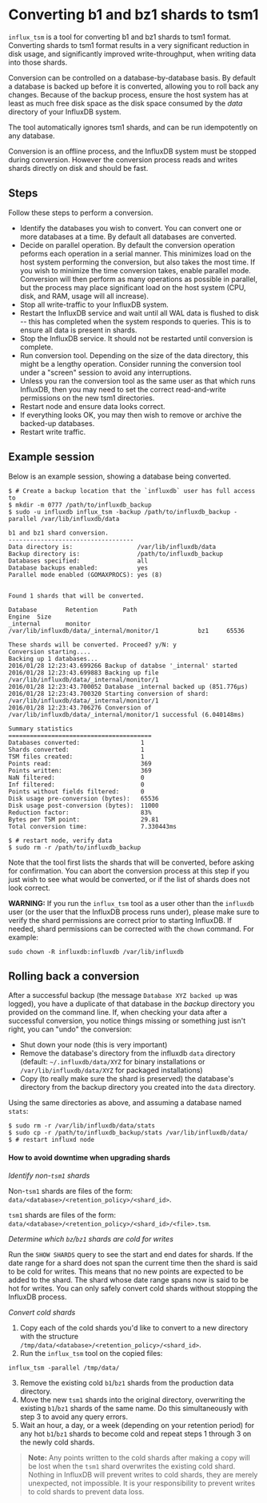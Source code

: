 # Converting b1 and bz1 shards to tsm1

`influx_tsm` is a tool for converting b1 and bz1 shards to tsm1
format. Converting shards to tsm1 format results in a very significant
reduction in disk usage, and significantly improved write-throughput,
when writing data into those shards.

Conversion can be controlled on a database-by-database basis. By
default a database is backed up before it is converted, allowing you
to roll back any changes. Because of the backup process, ensure the
host system has at least as much free disk space as the disk space
consumed by the _data_ directory of your InfluxDB system.

The tool automatically ignores tsm1 shards, and can be run
idempotently on any database.

Conversion is an offline process, and the InfluxDB system must be
stopped during conversion. However the conversion process reads and
writes shards directly on disk and should be fast.

## Steps

Follow these steps to perform a conversion.

* Identify the databases you wish to convert. You can convert one or more databases at a time. By default all databases are converted.
* Decide on parallel operation. By default the conversion operation peforms each operation in a serial manner. This minimizes load on the host system performing the conversion, but also takes the most time. If you wish to minimize the time conversion takes, enable parallel mode. Conversion will then perform as many operations as possible in parallel, but the process may place significant load on the host system (CPU, disk, and RAM, usage will all increase).
* Stop all write-traffic to your InfluxDB system.
* Restart the InfluxDB service and wait until all WAL data is flushed to disk -- this has completed when the system responds to queries. This is to ensure all data is present in shards.
* Stop the InfluxDB service. It should not be restarted until conversion is complete.
* Run conversion tool. Depending on the size of the data directory, this might be a lengthy operation. Consider running the conversion tool under a "screen" session to avoid any interruptions.
* Unless you ran the conversion tool as the same user as that which runs InfluxDB, then you may need to set the correct read-and-write permissions on the new tsm1 directories.
* Restart node and ensure data looks correct.
* If everything looks OK, you may then wish to remove or archive the backed-up databases.
* Restart write traffic.

## Example session

Below is an example session, showing a database being converted.

```
$ # Create a backup location that the `influxdb` user has full access to
$ mkdir -m 0777 /path/to/influxdb_backup
$ sudo -u influxdb influx_tsm -backup /path/to/influxdb_backup -parallel /var/lib/influxdb/data

b1 and bz1 shard conversion.
-----------------------------------
Data directory is:                  /var/lib/influxdb/data
Backup directory is:                /path/to/influxdb_backup
Databases specified:                all
Database backups enabled:           yes
Parallel mode enabled (GOMAXPROCS): yes (8)


Found 1 shards that will be converted.

Database        Retention       Path                                                    Engine  Size
_internal       monitor         /var/lib/influxdb/data/_internal/monitor/1           bz1     65536

These shards will be converted. Proceed? y/N: y
Conversion starting....
Backing up 1 databases...
2016/01/28 12:23:43.699266 Backup of databse '_internal' started
2016/01/28 12:23:43.699883 Backing up file /var/lib/influxdb/data/_internal/monitor/1
2016/01/28 12:23:43.700052 Database _internal backed up (851.776µs)
2016/01/28 12:23:43.700320 Starting conversion of shard: /var/lib/influxdb/data/_internal/monitor/1
2016/01/28 12:23:43.706276 Conversion of /var/lib/influxdb/data/_internal/monitor/1 successful (6.040148ms)

Summary statistics
========================================
Databases converted:                 1
Shards converted:                    1
TSM files created:                   1
Points read:                         369
Points written:                      369
NaN filtered:                        0
Inf filtered:                        0
Points without fields filtered:      0
Disk usage pre-conversion (bytes):   65536
Disk usage post-conversion (bytes):  11000
Reduction factor:                    83%
Bytes per TSM point:                 29.81
Total conversion time:               7.330443ms

$ # restart node, verify data
$ sudo rm -r /path/to/influxdb_backup
```

Note that the tool first lists the shards that will be converted,
before asking for confirmation. You can abort the conversion process
at this step if you just wish to see what would be converted, or if
the list of shards does not look correct.

__WARNING:__ If you run the `influx_tsm` tool as a user other than the
`influxdb` user (or the user that the InfluxDB process runs under),
please make sure to verify the shard permissions are correct prior to
starting InfluxDB. If needed, shard permissions can be corrected with
the `chown` command. For example:

```
sudo chown -R influxdb:influxdb /var/lib/influxdb
```

## Rolling back a conversion

After a successful backup (the message `Database XYZ backed up` was
logged), you have a duplicate of that database in the _backup_
directory you provided on the command line. If, when checking your
data after a successful conversion, you notice things missing or
something just isn't right, you can "undo" the conversion:

- Shut down your node (this is very important)
- Remove the database's directory from the influxdb `data` directory (default: `~/.influxdb/data/XYZ` for binary installations or `/var/lib/influxdb/data/XYZ` for packaged installations)
- Copy (to really make sure the shard is preserved) the database's directory from the backup directory you created into the `data` directory.

Using the same directories as above, and assuming a database named `stats`:

```
$ sudo rm -r /var/lib/influxdb/data/stats
$ sudo cp -r /path/to/influxdb_backup/stats /var/lib/influxdb/data/
$ # restart influxd node
```

#### How to avoid downtime when upgrading shards

*Identify non-`tsm1` shards*

Non-`tsm1` shards are files of the form: `data/<database>/<retention_policy>/<shard_id>`.

`tsm1` shards are files of the form: `data/<database>/<retention_policy>/<shard_id>/<file>.tsm`.

*Determine which `bz`/`bz1` shards are cold for writes*

Run the `SHOW SHARDS` query to see the start and end dates for shards.
If the date range for a shard does not span the current time then the shard is said to be cold for writes.
This means that no new points are expected to be added to the shard.
The shard whose date range spans now is said to be hot for writes.
You can only safely convert cold shards without stopping the InfluxDB process.

*Convert cold shards*

1. Copy each of the cold shards you'd like to convert to a new directory with the structure `/tmp/data/<database>/<retention_policy>/<shard_id>`.
2. Run the `influx_tsm` tool on the copied files:
```
influx_tsm -parallel /tmp/data/
```
3. Remove the existing cold `b1`/`bz1` shards from the production data directory.
4. Move the new `tsm1` shards into the original directory, overwriting the existing `b1`/`bz1` shards of the same name. Do this simultaneously with step 3 to avoid any query errors.
5. Wait an hour, a day, or a week (depending on your retention period) for any hot `b1`/`bz1` shards to become cold and repeat steps 1 through 3 on the newly cold shards.

> **Note:** Any points written to the cold shards after making a copy will be lost when the `tsm1` shard overwrites the existing cold shard.
Nothing in InfluxDB will prevent writes to cold shards, they are merely unexpected, not impossible.
It is your responsibility to prevent writes to cold shards to prevent data loss.
